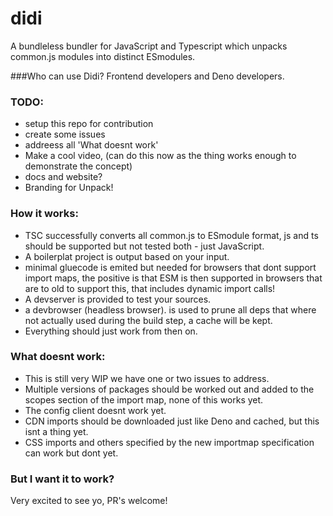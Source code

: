 # didi
A bundleless bundler for JavaScript and Typescript which unpacks common.js modules into distinct ESmodules.

###Who can use Didi?
Frontend developers and Deno developers.

### TODO:
- setup this repo for contribution
- create some issues
- addreess all 'What doesnt work'
- Make a cool video, (can do this now as the thing works enough to demonstrate the concept)
- docs and website?
- Branding for Unpack!

### How it works:
- TSC successfully converts all common.js to ESmodule format, js and ts should be supported but not tested both - just JavaScript.
- A boilerplat project is output based on your input.
- minimal gluecode is emited but needed for browsers that dont support import maps, the positive is that ESM is then supported in browsers that are to old to support this, that includes dynamic import calls!
- A devserver is provided to test your sources.
- a devbrowser (headless browser). is used to prune all deps that where not actually used during the build step, a cache will be kept.
- Everything should just work from then on.

### What doesnt work:
- This is still very WIP we have one or two issues to address.
- Multiple versions of packages should be worked out and added to the scopes section of the import map, none of this works yet.
- The config client doesnt work yet.
- CDN imports should be downloaded just like Deno and cached, but this isnt a thing yet.
- CSS imports and others specified by the new importmap specification can work but dont yet.

### But I want it to work?
Very excited to see yo, PR's welcome!
